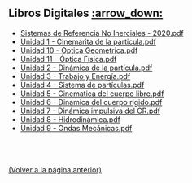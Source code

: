 
<html>
<body>
<h2>Libros Digitales <a href="https://downgit.github.io/#/home?url=https://github.com/Apuntes-FIUBA/Apuntes-Electronica/tree/main/82 - Física/8201 - Fisica I/Libros Digitales">:arrow_down:</a></h2>
<ul>
    <li><a href="Sistemas de Referencia No Inerciales - 2020.pdf">Sistemas de Referencia No Inerciales - 2020.pdf</a></li>
    <li><a href="Unidad 1 - Cinemarita de la particula.pdf">Unidad 1 - Cinemarita de la particula.pdf</a></li>
    <li><a href="Unidad 10 - Optica Geometrica.pdf">Unidad 10 - Optica Geometrica.pdf</a></li>
    <li><a href="Unidad 11 - Óptica Física.pdf">Unidad 11 - Óptica Física.pdf</a></li>
    <li><a href="Unidad 2 - Dinámica de la partícula.pdf">Unidad 2 - Dinámica de la partícula.pdf</a></li>
    <li><a href="Unidad 3 - Trabajo y Energía.pdf">Unidad 3 - Trabajo y Energía.pdf</a></li>
    <li><a href="Unidad 4 - Sistema de partículas.pdf">Unidad 4 - Sistema de partículas.pdf</a></li>
    <li><a href="Unidad 5 - Cinematica del cuerpo libre.pdf">Unidad 5 - Cinematica del cuerpo libre.pdf</a></li>
    <li><a href="Unidad 6  -  Dinamica del cuerpo rigido.pdf">Unidad 6  -  Dinamica del cuerpo rigido.pdf</a></li>
    <li><a href="Unidad 7 - Dinámica impulsiva del CR.pdf">Unidad 7 - Dinámica impulsiva del CR.pdf</a></li>
    <li><a href="Unidad 8 - Hidrodinámica.pdf">Unidad 8 - Hidrodinámica.pdf</a></li>
    <li><a href="Unidad 9 - Ondas Mecánicas.pdf">Unidad 9 - Ondas Mecánicas.pdf</a></li>
</ul>
</body>
</html>














<br><br><br>[(Volver a la página anterior)](../)
